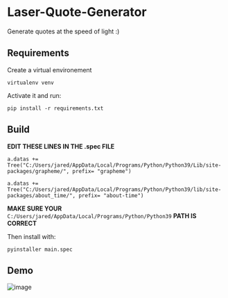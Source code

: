 # Laser-Quote-Generator

Generate quotes at the speed of light :)

## Requirements

Create a virtual environement

```
virtualenv venv
```

Activate it and run:

```
pip install -r requirements.txt
```

## Build

**EDIT THESE LINES IN THE .spec FILE**

`a.datas += Tree("C:/Users/jared/AppData/Local/Programs/Python/Python39/Lib/site-packages/grapheme/", prefix= "grapheme")`

`a.datas += Tree("C:/Users/jared/AppData/Local/Programs/Python/Python39/lib/site-packages/about_time/", prefix= "about-time")`

**MAKE SURE YOUR** `C:/Users/jared/AppData/Local/Programs/Python/Python39` **PATH IS CORRECT**


Then install with:

```
pyinstaller main.spec
```

## Demo

![image](https://user-images.githubusercontent.com/25397800/173172193-9c50fe04-9370-464f-9c94-c9c224893cda.png)
